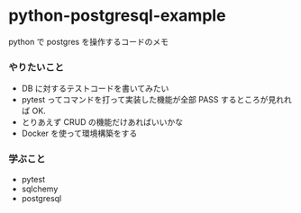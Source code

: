 # python-postgresql-example

python で postgres を操作するコードのメモ

### やりたいこと

- DB に対するテストコードを書いてみたい
- pytest ってコマンドを打って実装した機能が全部 PASS するところが見れれば OK.
- とりあえず CRUD の機能だけあればいいかな
- Docker を使って環境構築をする

### 学ぶこと

- pytest
- sqlchemy
- postgresql
